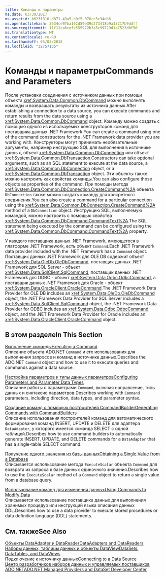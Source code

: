 ```yaml
---
title: Команды и параметры
ms.date: 03/30/2017
ms.assetid: b623f810-d871-49a5-b0f5-078cc3c34db6
ms.openlocfilehash: 3634ce97ba162d59e39d273418b9a13217b9ddff
ms.sourcegitcommit: 11f11ca6cefe555972b3a5c99729d1a7523d8f50
ms.translationtype: MT
ms.contentlocale: ru-RU
ms.lasthandoff: 05/03/2018
ms.locfileid: "32757155"
---
```

# <a name="commands-and-parameters"></a><span data-ttu-id="ca5e1-102">Команды и параметры</span><span class="sxs-lookup"><span data-stu-id="ca5e1-102">Commands and Parameters</span></span>
<span data-ttu-id="ca5e1-103">После установки соединения с источником данных при помощи объекта <xref:System.Data.Common.DbCommand> можно выполнять команды и возвращать результаты из источника данных.</span><span class="sxs-lookup"><span data-stu-id="ca5e1-103">After establishing a connection to a data source, you can execute commands and return results from the data source using a <xref:System.Data.Common.DbCommand> object.</span></span> <span data-ttu-id="ca5e1-104">Команду можно создать с помощью одного из используемых конструкторов команд для поставщика данных .NET Framework.</span><span class="sxs-lookup"><span data-stu-id="ca5e1-104">You can create a command using one of the command constructors for the .NET Framework data provider you are working with.</span></span> <span data-ttu-id="ca5e1-105">Конструкторы могут принимать необязательные аргументы, например инструкцию SQL для выполнения в источнике данных, объект <xref:System.Data.Common.DbConnection> или объект <xref:System.Data.Common.DbTransaction>.</span><span class="sxs-lookup"><span data-stu-id="ca5e1-105">Constructors can take optional arguments, such as an SQL statement to execute at the data source, a <xref:System.Data.Common.DbConnection> object, or a <xref:System.Data.Common.DbTransaction> object.</span></span> <span data-ttu-id="ca5e1-106">Эти объекты также можно настроить как свойства команды.</span><span class="sxs-lookup"><span data-stu-id="ca5e1-106">You can also configure those objects as properties of the command.</span></span> <span data-ttu-id="ca5e1-107">При помощи метода <xref:System.Data.Common.DbConnection.CreateCommand%2A> объекта `DbConnection` также можно создать команду для конкретного соединения.</span><span class="sxs-lookup"><span data-stu-id="ca5e1-107">You can also create a command for a particular connection using the <xref:System.Data.Common.DbConnection.CreateCommand%2A> method of a `DbConnection` object.</span></span> <span data-ttu-id="ca5e1-108">Инструкцию SQL, выполняемую командой, можно настроить с помощью свойства <xref:System.Data.Common.DbCommand.CommandText%2A>.</span><span class="sxs-lookup"><span data-stu-id="ca5e1-108">The SQL statement being executed by the command can be configured using the <xref:System.Data.Common.DbCommand.CommandText%2A> property.</span></span>  
  
 <span data-ttu-id="ca5e1-109">У каждого поставщика данных .NET Framework, имеющегося в платформе .NET Framework, есть объект `Command`.</span><span class="sxs-lookup"><span data-stu-id="ca5e1-109">Each .NET Framework data provider included with the .NET Framework has a `Command` object.</span></span> <span data-ttu-id="ca5e1-110">Поставщик данных .NET Framework для OLE DB содержит объект <xref:System.Data.OleDb.OleDbCommand>, поставщик данных .NET Framework для SQL Server - объект <xref:System.Data.SqlClient.SqlCommand>, поставщик данных .NET Framework для ODBC - объект <xref:System.Data.Odbc.OdbcCommand>, а поставщик данных .NET Framework для Oracle - объект <xref:System.Data.OracleClient.OracleCommand>.</span><span class="sxs-lookup"><span data-stu-id="ca5e1-110">The .NET Framework Data Provider for OLE DB includes an <xref:System.Data.OleDb.OleDbCommand> object, the .NET Framework Data Provider for SQL Server includes a <xref:System.Data.SqlClient.SqlCommand> object, the .NET Framework Data Provider for ODBC includes an <xref:System.Data.Odbc.OdbcCommand> object, and the .NET Framework Data Provider for Oracle includes an <xref:System.Data.OracleClient.OracleCommand> object.</span></span>  
  
## <a name="in-this-section"></a><span data-ttu-id="ca5e1-111">В этом разделе</span><span class="sxs-lookup"><span data-stu-id="ca5e1-111">In This Section</span></span>  
 [<span data-ttu-id="ca5e1-112">Выполнение команды</span><span class="sxs-lookup"><span data-stu-id="ca5e1-112">Executing a Command</span></span>](../../../../docs/framework/data/adonet/executing-a-command.md)  
 <span data-ttu-id="ca5e1-113">Описание объекта ADO.NET `Command` и его использования для выполнения запросов и команд в источнике данных.</span><span class="sxs-lookup"><span data-stu-id="ca5e1-113">Describes the ADO.NET `Command` object and how to use it to execute queries and commands against a data source.</span></span>  
  
 [<span data-ttu-id="ca5e1-114">Настройка параметров и типы данных параметров</span><span class="sxs-lookup"><span data-stu-id="ca5e1-114">Configuring Parameters and Parameter Data Types</span></span>](../../../../docs/framework/data/adonet/configuring-parameters-and-parameter-data-types.md)  
 <span data-ttu-id="ca5e1-115">Описание работы с параметрами `Command`, включая направление, типы данных и синтаксис параметров.</span><span class="sxs-lookup"><span data-stu-id="ca5e1-115">Describes working with `Command` parameters, including direction, data types, and parameter syntax.</span></span>  
  
 [<span data-ttu-id="ca5e1-116">Создание команд с помощью построителей CommandBuilder</span><span class="sxs-lookup"><span data-stu-id="ca5e1-116">Generating Commands with CommandBuilders</span></span>](../../../../docs/framework/data/adonet/generating-commands-with-commandbuilders.md)  
 <span data-ttu-id="ca5e1-117">Описание использования построителей команд для автоматического формирования команд INSERT, UPDATE и DELETE для адаптера `DataAdapter`, у которого имеется команда SELECT с одной таблицей.</span><span class="sxs-lookup"><span data-stu-id="ca5e1-117">Describes how to use command builders to automatically generate INSERT, UPDATE, and DELETE commands for a `DataAdapter` that has a single-table SELECT command.</span></span>  
  
 [<span data-ttu-id="ca5e1-118">Получение одного значения из базы данных</span><span class="sxs-lookup"><span data-stu-id="ca5e1-118">Obtaining a Single Value from a Database</span></span>](../../../../docs/framework/data/adonet/obtaining-a-single-value-from-a-database.md)  
 <span data-ttu-id="ca5e1-119">Описывается использование метода `ExecuteScalar` объекта `Command` для возврата из запроса к базе данных одиночного значения.</span><span class="sxs-lookup"><span data-stu-id="ca5e1-119">Describes how to use the `ExecuteScalar` method of a `Command` object to return a single value from a database query.</span></span>  
  
 [<span data-ttu-id="ca5e1-120">Использование команд для изменения данных</span><span class="sxs-lookup"><span data-stu-id="ca5e1-120">Using Commands to Modify Data</span></span>](../../../../docs/framework/data/adonet/using-commands-to-modify-data.md)  
 <span data-ttu-id="ca5e1-121">Описывается использование поставщика данных для выполнения хранимых процедур или инструкций языка описания данных DDL.</span><span class="sxs-lookup"><span data-stu-id="ca5e1-121">Describes how to use a data provider to execute stored procedures or data definition language (DDL) statements.</span></span>  
  
## <a name="see-also"></a><span data-ttu-id="ca5e1-122">См. также</span><span class="sxs-lookup"><span data-stu-id="ca5e1-122">See Also</span></span>  
 [<span data-ttu-id="ca5e1-123">Объекты DataAdapter и DataReader</span><span class="sxs-lookup"><span data-stu-id="ca5e1-123">DataAdapters and DataReaders</span></span>](../../../../docs/framework/data/adonet/dataadapters-and-datareaders.md)  
 [<span data-ttu-id="ca5e1-124">Наборы данных, таблицы данных и объекты DataView</span><span class="sxs-lookup"><span data-stu-id="ca5e1-124">DataSets, DataTables, and DataViews</span></span>](../../../../docs/framework/data/adonet/dataset-datatable-dataview/index.md)  
 [<span data-ttu-id="ca5e1-125">Подключение к источнику данных</span><span class="sxs-lookup"><span data-stu-id="ca5e1-125">Connecting to a Data Source</span></span>](../../../../docs/framework/data/adonet/connecting-to-a-data-source.md)  
 [<span data-ttu-id="ca5e1-126">Центр разработчиков наборов данных и управляемых поставщиков ADO.NET</span><span class="sxs-lookup"><span data-stu-id="ca5e1-126">ADO.NET Managed Providers and DataSet Developer Center</span></span>](http://go.microsoft.com/fwlink/?LinkId=217917)
